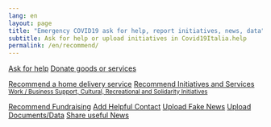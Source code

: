 ```yaml
---
lang: en
layout: page
title: "Emergency COVID19 ask for help, report initiatives, news, data"
subtitle: Ask for help or upload initiatives in Covid19Italia.help
permalink: /en/recommend/
---
```


<div class="offset-md-3 col-md-6">
  <a class="btn btn-success btn-lg btn-block btn-form" href="/segnala/en/chiedi-aiuto">Ask for help</a>
  <a class="btn btn-success btn-lg btn-block btn-form" href="/segnala/dona-beni-servizi">Donate goods or services</a>

  <br>

  <a class="btn btn-default btn-lg btn-block btn-form " href="/segnala/consegna-domicilio">Recommend a home delivery service</a>
  <a class="btn btn-default btn-lg btn-block btn-form" href="/segnala/iniziative-servizi">
  Recommend Initiatives and Services<br>
    <small>Work / Business Support, Cultural, Recreational and Solidarity Initiatives</small>
  </a>

  <a class="btn btn-default btn-lg btn-block btn-form " href="/segnala/raccolta-fondi">Recommend Fundraising</a>
  <a class="btn btn-default btn-lg btn-block btn-form" href="/segnala/contatto-utile">Add Helpful Contact</a>
  <a class="btn btn-default btn-lg btn-block btn-form" href="/segnala/bufala">Upload Fake News</a>
  <a class="btn btn-default btn-lg btn-block btn-form" href="/segnala/documenti-dati">Upload Documents/Data</a>
  <a class="btn btn-default btn-lg btn-block btn-form" href="/segnala/notizia">Share useful News</a>
</div>

